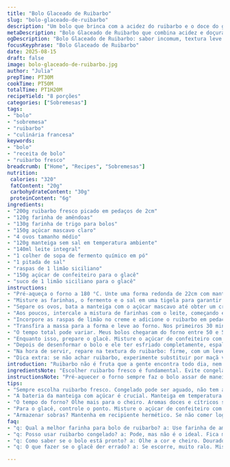 ```yaml
---
title: "Bolo Glaceado de Ruibarbo"
slug: "bolo-glaceado-de-ruibarbo"
description: "Um bolo que brinca com a acidez do ruibarbo e o doce do glacê, feito para quem gosta de texturas contrastantes e sabores pouco convencionais. Ajustei as quantidades pra ficar mais equilibrado, troquei a farinha de trigo comum por farinha de amêndoas para dar um toque úmido e substituí o açúcar branco por açúcar mascavo claro, que deixa um sabor mais caramelizado. A cobertura é um glacê simples, mas com um twist: leve raspas de limão siciliano entram pra dar frescor, equilibrando a doçura. O bolo demora entre 60 e 75 minutos no forno, mas é melhor confiar no visual e no cheiro do que no timer em si. Use sempre ruibarbo fresco, pois o congelado fica aguado e perde aquela crocância esperada. "
metaDescription: "Bolo Glaceado de Ruibarbo que combina acidez e doçura. A textura leve com glacê de limão siciliano traz um charme especial ao paladar."
ogDescription: "Bolo Glaceado de Ruibarbo: sabor incomum, textura leve. Glacê de limão siciliano que equilibra tudo com uma acidez refrescante."
focusKeyphrase: "Bolo Glaceado de Ruibarbo"
date: 2025-08-15
draft: false
image: bolo-glaceado-de-ruibarbo.jpg
author: "Julia"
prepTime: PT30M
cookTime: PT50M
totalTime: PT1H20M
recipeYield: "8 porções"
categories: ["Sobremesas"]
tags:
- "bolo"
- "sobremesa"
- "ruibarbo"
- "culinária francesa"
keywords:
- "bolo"
- "receita de bolo"
- "ruibarbo fresco"
breadcrumb: ["Home", "Recipes", "Sobremesas"]
nutrition: 
 calories: "320"
 fatContent: "20g"
 carbohydrateContent: "30g"
 proteinContent: "6g"
ingredients:
- "200g ruibarbo fresco picado em pedaços de 2cm"
- "120g farinha de amêndoas"
- "130g farinha de trigo para bolos"
- "150g açúcar mascavo claro"
- "4 ovos tamanho médio"
- "120g manteiga sem sal em temperatura ambiente"
- "140ml leite integral"
- "1 colher de sopa de fermento químico em pó"
- "1 pitada de sal"
- "raspas de 1 limão siciliano"
- "150g açúcar de confeiteiro para o glacê"
- "suco de 1 limão siciliano para o glacê"
instructions:
- "Pré-aqueça o forno a 180 °C. Unte uma forma redonda de 22cm com manteiga e polvilhe farinha de trigo ou utilize papel manteiga; o segredo aqui é evitar que o ruibarbo grude e ataque a massa."
- "Misture as farinhas, o fermento e o sal em uma tigela para garantir que o fermento esteja bem distribuído. Não economize na peneira; evitar grumos na farinha evita aqueles bolos com aspecto picado."
- "Separe os ovos, bata a manteiga com o açúcar mascavo até obter um creme pálido e fofo — aqui tem que usar batedeira ou fouet com muita calma e paciência para não deixar o açúcar cristalizar no fundo. Quando achar que está no ponto, adicione os ovos um a um, batendo bem após cada adição."
- "Aos poucos, intercale a mistura de farinhas com o leite, começando e terminando com a farinha. Mexa com espátula, movimentos delicados, para não perder o ar incorporado; a textura vai ficar leve, diferente daquele bolo pesado de tanto mexer."
- "Incorpore as raspas de limão no creme e adicione o ruibarbo em pedaços. Misture delicadamente. Se quiser um toque diferente, pode pôr uma pitada de canela aqui, funciona surpreendentemente bem."
- "Transfira a massa para a forma e leve ao forno. Nos primeiros 30 minutos, evite abrir o forno; o bolinho começa a crescer e, se abrir, ele pode murchar. Quando passar dos 40 minutos, comece a espirrar com um palito. Se sair limpa e a superfície estiver dourada, mas ainda brilhante, está quase lá."
- "O tempo total pode variar. Meus bolos chegaram do forno entre 50 e 55 minutos, mas cada forno é uma caixinha de surpresas; cheiro doce com toque cítrico é um bom sinal de que está na hora de tirar."
- "Enquanto isso, prepare o glacê. Misture o açúcar de confeiteiro com o suco de limão aos poucos, sempre mexendo até formar uma pasta espessa, mas ainda fluída, que cai devagar da colher. Se ficar muito ralo, o glacê escorre todo e some; muito grosso perde aquela cobertura bonita que eu adoro em bolos casuais."
- "Depois de desenformar o bolo e ele ter esfriado completamente, espalhe o glacê com uma espátula ou colher. Por cima, coloque algumas raspas extras de limão para enfeitar e dar aquela sensação vibrante no visual e no aroma."
- "Na hora de servir, repare na textura do ruibarbo: firme, com um leve crocante. Se ele ficar mole demais, provavelmente usou ruibarbo congelado ou passou do tempo. Não tem erro: frescor antes de tudo."
- "Dica extra: se não achar ruibarbo, experimente substituir por maçã verde em pedaços; vai ficar menos ácido, mais doce e com textura parecida, mas tome cuidado ao diminuir o açúcar para não ficar enjoativo."
introduction: "Ruibarbo não é fruta que a gente encontra todo dia, nem em toda feira, mas quem conhece sabe o charme da sua acidez vibrante. Tentei várias versões, desde as mais simples até as com crostas, até que descobri que misturar a farinha de amêndoas com a tradicional traz um resultado mais úmido, sem perder a leveza. O açúcar mascavo traz uma profundidade quase caramelizada que me ganha com cheiro de forno. A cobertura de glacê com limão siciliano dá o toque final; aliás, tentar fazer sem o limão é quase um sacrilégio, porque ele corta o doce e deixa o visual mais elegante e convidativo. Sempre aviso: vale mais prestar atenção na textura do bolo — jovem, macio e areado — do que ficar preso ao relógio. Isso só aprendi depois de muita experiência, com bolos murchando ou ficando pesados demais."
ingredientsNote: "Escolher ruibarbo fresco é fundamental. Evite congelados para manter a textura e o sabor. Substituí o açúcar branco pelo mascavo para dar uma profundidade mais 'terrosa', e a farinha de amêndoas entra para enriquecer a textura e a umidade sem pesar. Se for alérgico a amêndoas, pode trocar pela mesma quantidade de farinha integral fina, mas aí o bolo ganha um sabor mais robusto. Manteiga sempre em temperatura ambiente, isso ajuda na incorporação do ar no creme, essencial pra textura leve. O limão siciliano no glacê não é só visual; traz frescor e uma acidez que quebra a doçura excessiva do glacê de açúcar. Use o suco lentamente no açucar de confeiteiro pro ponto ficar no meio termo; nem ralo demais, nem grudado."
instructionsNote: "Pré-aquecer o forno sempre faz o bolo assar de maneira uniforme. Untar a forma corretamente evita quebrar o bolo ao desenformar—se não tiver papel manteiga, polvilhe bem a farinha. A ordem de bater manteiga e açúcar é sagrada; bater demais pode fazer a manteiga derreter, e pouco pode deixar o bolo pesado. Sempre incorporo os ovos um a um para evitar que a massa talhe. Para a farinha, misturo antes os secos para evitar fermento concentrado que pode deixar gosto metálico. No forno, não abra a porta nos primeiros 30 minutos para evitar choque de temperatura e caída. O teste do palito é clássico, mas o melhor indicador é o cheiro e o dourado claro, quase brilhante. Glacê com limão siciliano é simples, não requer utensílios especiais; só controlar com calma o ponto para não escorrer todo, senão perde o charme visual. O frio ajuda o glacê a firmar rápido, já a temperatura ambiente pode fazer derreter. Enfeitar com raspas extra faz mais barulho do que se imagina no grupo na hora de servir."
tips:
- "Sempre escolha ruibarbo fresco. Congelado pode ser aguado, não tem a mesma textura crocante. Se não tiver, maçã verde é uma boa substituição. Menos ácido, mais doce. Ajuste o açúcar se necessário para não ficar enjoativo. Use a mesma quantidade."
- "A bateria da manteiga com açúcar é crucial. Manteiga em temperatura ambiente. Isso ajuda a criar uma mistura leve. Use batedeira ou fouet. Misturar muito pode derreter a manteiga. A ordem é importante. Incorpore ovos um a um. Isso evita que a mistura talhe."
- "O tempo do forno? Olhe mais para o cheiro. Aromas doces e cítricos são sinais. Dourado gostoso, mas não seco. Teste do palito sim, mas o olfato dá bons indícios. Cada forno é diferente. Regule a temperatura e fique de olho."
- "Para o glacê, controle o ponto. Misture o açúcar de confeiteiro com suco, mas devagar. Quer uma cobertura que escorra devagar. Não muito ralo, nem tão grosso. Se ficar muito ralo, escorre todo. Se muito grosso, não cobre bem. Enfeitar com raspas é um bom toque visual."
- "Armazenar sobras? Mantenha em recipiente hermético. Se não comer logo, pode ressecar. Também pode congelar, mas não por muito tempo. Gosto e textura mudam. O ideal é comer fresco para aproveitar o ruibarbo."
faq:
- "q: Qual a melhor farinha para bolo de ruibarbo? a: Use farinha de amêndoas e trigo. Assim fica mais úmido e leve. Se alérgico, farinha integral serve também, mas muda o sabor."
- "q: Posso usar ruibarbo congelado? a: Pode, mas não é o ideal. Fica mole e aguado. Fresco é sempre melhor. Se não encontrar, má escolha."
- "q: Como saber se o bolo está pronto? a: Olhe a cor e cheiro. Dourado claro, cheiro doce. Inserir palito ajuda. Limpo, é sinal positivo. Não abra o forno cedo."
- "q: O que fazer se o glacê der errado? a: Se escorre, muito ralo. Misture mais açúcar de confeiteiro. Se grosso, adicione suco aos poucos. Teste até ficar no ponto certo."

---
```

